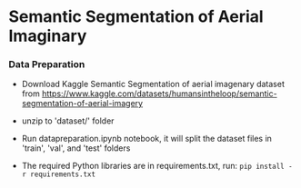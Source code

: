 
# Semantic Segmentation of Aerial Imaginary

### Data Preparation 

* Download Kaggle Semantic Segmentation of aerial imagenary dataset from https://www.kaggle.com/datasets/humansintheloop/semantic-segmentation-of-aerial-imagery

* unzip to 'dataset/' folder

* Run datapreparation.ipynb notebook, it will split the dataset files in 'train', 'val', and 'test' folders

* The required Python libraries are in requirements.txt, run:
```pip install -r requirements.txt```